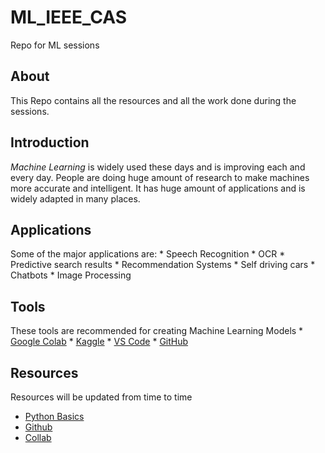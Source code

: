 # ML_IEEE_CAS
Repo for ML sessions

## About
This Repo contains all the resources and all the work done during the sessions.

## Introduction
*Machine Learning* is widely used these days and is improving each and every day. People are doing huge amount of research to make machines more accurate and intelligent.
It has huge amount of applications and is widely adapted in many places.

## Applications
Some of the major applications are:
    * Speech Recognition
    * OCR
    * Predictive search results
    * Recommendation Systems
    * Self driving cars
    * Chatbots
    * Image Processing
 
## Tools 
These tools are recommended for creating Machine Learning Models
    * [Google Colab](https://colab.research.google.com/notebooks/intro.ipynb#recent=true)
    * [Kaggle](https://www.kaggle.com/)
    * [VS Code](https://www.kaggle.com/)
    * [GitHub](https://github.com/)

## Resources
Resources will be updated from time to time    
   * [Python Basics](https://www.youtube.com/watch?v=QXeEoD0pB3E&list=PLsyeobzWxl7poL9JTVyndKe62ieoN-MZ3)
   * [Github](https://www.youtube.com/watch?v=BCQHnlnPusY&list=PLRqwX-V7Uu6ZF9C0YMKuns9sLDzK6zoiV)
   * [Collab](https://colab.research.google.com/github/cs231n/cs231n.github.io/blob/master/python-colab.ipynb#scrollTo=RWdbaGigL9hU)


